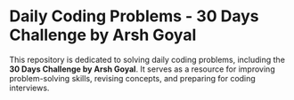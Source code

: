 # Daily Coding Problems - 30 Days Challenge by Arsh Goyal

This repository is dedicated to solving daily coding problems, including the **30 Days Challenge by Arsh Goyal**. It serves as a resource for improving problem-solving skills, revising concepts, and preparing for coding interviews.
